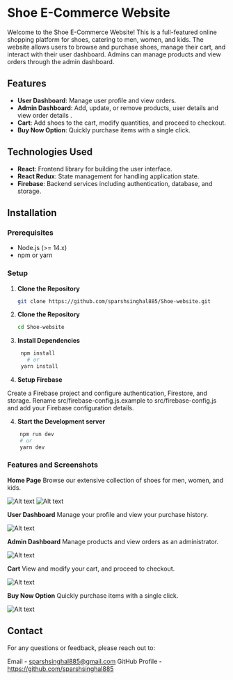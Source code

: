 # Shoe E-Commerce Website

Welcome to the Shoe E-Commerce Website! This is a full-featured online shopping platform for shoes, catering to men, women, and kids. The website allows users to browse and purchase shoes, manage their cart, and interact with their user dashboard. Admins can manage products and view orders through the admin dashboard.

## Features

- **User Dashboard**: Manage user profile and view orders.
- **Admin Dashboard**: Add, update, or remove products, user details and view order details .
- **Cart**: Add shoes to the cart, modify quantities, and proceed to checkout.
- **Buy Now Option**: Quickly purchase items with a single click.

## Technologies Used

- **React**: Frontend library for building the user interface.
- **React Redux**: State management for handling application state.
- **Firebase**: Backend services including authentication, database, and storage.

## Installation

### Prerequisites

- Node.js (>= 14.x)
- npm or yarn

### Setup

1. **Clone the Repository**

   ```bash
   git clone https://github.com/sparshsinghal885/Shoe-website.git
    ```

2. **Clone the Repository**

   ```bash
   cd Shoe-website
   ```

3. **Install Dependencies**

   ```bash
    npm install
      # or
    yarn install
   ```

4. **Setup Firebase**

  Create a Firebase project and configure authentication, Firestore, and storage.
  Rename src/firebase-config.js.example to src/firebase-config.js and add your Firebase configuration details.

4. **Start the Development server**
```bash
    npm run dev
    # or
    yarn dev
```

###  Features and Screenshots
  **Home Page**
  Browse our extensive collection of shoes for men, women, and kids.

![Alt text](./images-for-readme/Screenshot%20from%202024-08-09%2014-32-29.png)
![Alt text](./images-for-readme/Screenshot%20from%202024-08-09%2014-34-25.png)

**User Dashboard**
  Manage your profile and view your purchase history.
  
![Alt text](./images-for-readme/Screenshot%20from%202024-08-09%2014-42-57.png)

**Admin Dashboard**
  Manage products and view orders as an administrator.
  
![Alt text](./images-for-readme/Screenshot%20from%202024-08-09%2014-33-28.png)

**Cart**
  View and modify your cart, and proceed to checkout.
  
![Alt text](./images-for-readme/Screenshot%20from%202024-08-09%2014-34-49.png)

**Buy Now Option**
  Quickly purchase items with a single click.
  
![Alt text](./images-for-readme/Screenshot%20from%202024-08-09%2014-35-17.png)

## Contact
For any questions or feedback, please reach out to:

Email - sparshsinghal885@gmail.com
GitHub Profile - https://github.com/sparshsinghal885

